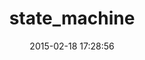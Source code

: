 ---
layout: post
title:  "state_machine"
repo:   "pluginaweek/state_machine"
date:   2015-02-18 17:28:56
gemurl: http://www.pluginaweek.org
---
